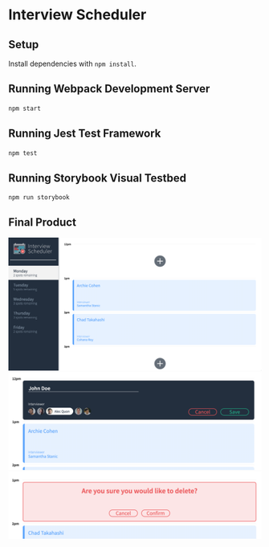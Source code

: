 # Interview Scheduler

## Setup

Install dependencies with `npm install`.

## Running Webpack Development Server

```sh
npm start
```

## Running Jest Test Framework

```sh
npm test
```

## Running Storybook Visual Testbed

```sh
npm run storybook
```

## Final Product 

!["Main Page"](docs/main-page.png)
!["Add or Edit Appointment"](docs/add-edit-appointment.png)
!["Delete Confirmation"](docs/delete-confirmation.png)